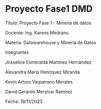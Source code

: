 # Proyecto Fase1 DMD

Título: Proyecto Fase 1 - Minería de datos 

Docente: Ing. Karens Medrano

Materia: Datawarehouse y Minería de Datos

Integrantes

Josseline Esmeralda Martínez Hernández

Alexandra María Henríquez Miranda 

Kevin Arturo Vaquerano Morales

David Gerardo Menjívar Ramírez



Fecha: 19/11/2023

